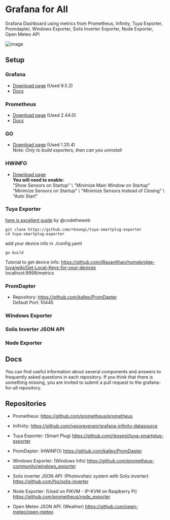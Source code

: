 # Grafana for All
Grafana Dashboard using metrics from Prometheus, Infinity, Tuya Exporter, Promdapter, Windows Exporter, Solis Inverter Exporter, Node Exporter, Open Meteo API

![image](https://github.com/luizbizzio/Grafana-for-all/assets/73234672/ff767a86-b51c-4cbd-a68c-649ed24c0572)

## Setup

### Grafana
* [Download page](https://grafana.com/grafana/download) (Used 9.5.2)
* [Docs](https://grafana.com/docs/grafana/latest/setup-grafana/installation/)

### Prometheus
* [Download page](https://prometheus.io/download/) (Used 2.44.0)
* [Docs](https://prometheus.io/docs/prometheus/latest/getting_started/)

### GO
* [Download page](https://go.dev/dl/) (Used 1.20.4)\
Note: _Only to build exporters, then can you uninstall_

### HWiNFO
* [Download page](https://www.hwinfo.com/download/) \
**You will need to enable:** \
"Show Sensors on Startup" \ 
"Minimize Main Window on Startup" \
"Minimize Sensors on Startup" \ 
"Minimize Sensors Instead of Closing" \ 
"Auto Start"

### Tuya Exporter
[here is excellent guide](https://github.com/codetheweb/tuyapi/blob/master/docs/SETUP.md) by @codetheweb
```
git clone https://github.com/rkosegi/tuya-smartplug-exporter
cd tuya-smartplug-exporter
```
add your device info in ./config.yaml
```
go build
```
Tutorial to get device info: https://github.com/iRayanKhan/homebridge-tuya/wiki/Get-Local-Keys-for-your-devices \
localhost:9999/metrics

### PromDapter
* Repository: https://github.com/kallex/PromDapter \
Default Port: 10445 

### Windows Exporter
### Solis Inverter JSON API
### Node Exporter



## Docs
You can find useful information about several components and answers to frequently asked questions in each repository. If you think that there is something missing, you are invited to submit a pull request to the grafana-for-all repository.

## Repositories

* Prometheus:
https://github.com/prometheus/prometheus

* Inifinity:
https://github.com/yesoreyeram/grafana-infinity-datasource

* Tuya Exporter: (Smart Plug)
https://github.com/rkosegi/tuya-smartplug-exporter
  
* PromDapter: (HWiNFO)
https://github.com/kallex/PromDapter
  
* Windows Exporter: (Windows Info)
https://github.com/prometheus-community/windows_exporter
  
* Solis inverter JSON API: (Photovoltaic system with Solis inverter)
https://github.com/fss/solis-inverter
  
* Node Exporter: (Used on PiKVM - IP-KVM on Raspberry Pi)
https://github.com/prometheus/node_exporter
  
* Open Meteo JSON API: (Weather)
https://github.com/open-meteo/open-meteo

